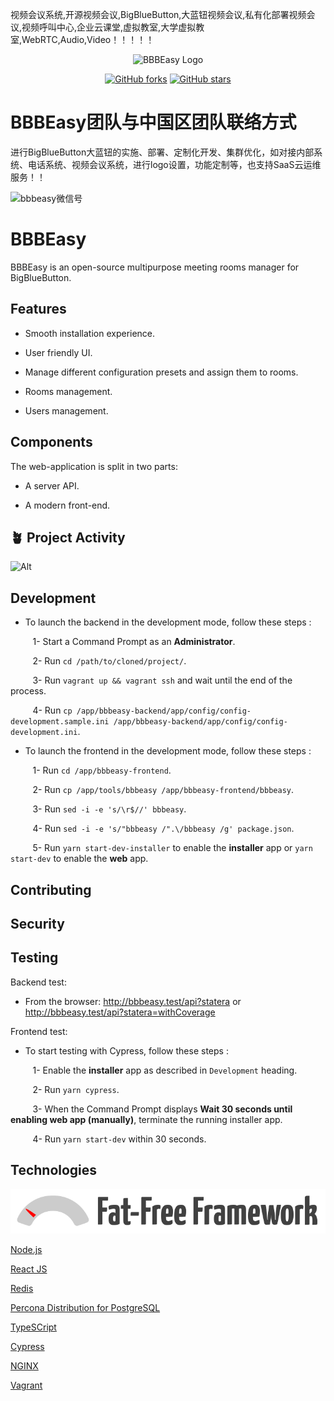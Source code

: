 视频会议系统,开源视频会议,BigBlueButton,大蓝钮视频会议,私有化部署视频会议,视频呼叫中心,企业云课堂,虚拟教室,大学虚拟教室,WebRTC,Audio,Video！！！！！

<p align="center">
  <img src="https://github.com/riadvice/bbbeasy/blob/develop/bbbeasy-frontend/public/images/logo_02.png" alt="BBBEasy Logo">
</p>

<p align="center">
<a href="https://github.com/riadvice/bbbeasy" target="__blank"><img alt="GitHub forks" src="https://img.shields.io/github/forks/riadvice/bbbeasy?style=social"></a>
<a href="https://github.com/riadvice/bbbeasy" target="__blank"><img alt="GitHub stars" src="https://img.shields.io/github/stars/riadvice/bbbeasy?style=social"></a>
</p>

# BBBEasy团队与中国区团队联络方式
进行BigBlueButton大蓝钮的实施、部署、定制化开发、集群优化，如对接内部系统、电话系统、视频会议系统，进行logo设置，功能定制等，也支持SaaS云运维服务！！

![bbbeasy微信号](https://github.com/user-attachments/assets/fba4d97e-5d9d-42d9-bcd8-c07cdbf6dfbe)

# BBBEasy

BBBEasy is an open-source  multipurpose meeting rooms manager for BigBlueButton.

## Features

- Smooth installation experience.

- User friendly UI.

- Manage different configuration presets and assign them to rooms.

- Rooms management.

- Users management.

## Components

The web-application is split in two parts:

- A server API.

- A modern front-end.

## 🪴 Project Activity

![Alt](https://repobeats.axiom.co/api/embed/22737fcd7e97f3c37ff740f195ece60264185796.svg "Repobeats analytics image")

## Development

- To launch the backend in the development mode, follow these steps :

&nbsp;&nbsp;&nbsp;&nbsp;&nbsp;&nbsp;&nbsp;&nbsp; 1- Start a Command Prompt as an **Administrator**.

&nbsp;&nbsp;&nbsp;&nbsp;&nbsp;&nbsp;&nbsp;&nbsp; 2- Run `cd /path/to/cloned/project/`.

&nbsp;&nbsp;&nbsp;&nbsp;&nbsp;&nbsp;&nbsp;&nbsp; 3- Run `vagrant up && vagrant ssh` and wait until the end of the process.

&nbsp;&nbsp;&nbsp;&nbsp;&nbsp;&nbsp;&nbsp;&nbsp; 4- Run `cp /app/bbbeasy-backend/app/config/config-development.sample.ini /app/bbbeasy-backend/app/config/config-development.ini`.

- To launch the frontend in the development mode, follow these steps :

&nbsp;&nbsp;&nbsp;&nbsp;&nbsp;&nbsp;&nbsp;&nbsp; 1- Run `cd /app/bbbeasy-frontend`.

&nbsp;&nbsp;&nbsp;&nbsp;&nbsp;&nbsp;&nbsp;&nbsp; 2- Run `cp /app/tools/bbbeasy /app/bbbeasy-frontend/bbbeasy`.

&nbsp;&nbsp;&nbsp;&nbsp;&nbsp;&nbsp;&nbsp;&nbsp; 3- Run `sed -i -e 's/\r$//' bbbeasy`.

&nbsp;&nbsp;&nbsp;&nbsp;&nbsp;&nbsp;&nbsp;&nbsp; 4- Run `sed -i -e 's/"bbbeasy /".\/bbbeasy /g' package.json`.

&nbsp;&nbsp;&nbsp;&nbsp;&nbsp;&nbsp;&nbsp;&nbsp; 5- Run `yarn start-dev-installer` to enable the **installer** app or `yarn start-dev` to enable the **web** app.

## Contributing

## Security

## Testing

Backend test:

- From the browser: http://bbbeasy.test/api?statera or http://bbbeasy.test/api?statera=withCoverage

Frontend test:

- To start testing with Cypress, follow these steps :

&nbsp;&nbsp;&nbsp;&nbsp;&nbsp;&nbsp;&nbsp;&nbsp; 1- Enable the **installer** app as described in `Development` heading.

&nbsp;&nbsp;&nbsp;&nbsp;&nbsp;&nbsp;&nbsp;&nbsp; 2- Run `yarn cypress`.

&nbsp;&nbsp;&nbsp;&nbsp;&nbsp;&nbsp;&nbsp;&nbsp; 3- When the Command Prompt displays **Wait 30 seconds until enabling web app (manually)**, terminate the running installer app.

&nbsp;&nbsp;&nbsp;&nbsp;&nbsp;&nbsp;&nbsp;&nbsp; 4- Run `yarn start-dev` within 30 seconds.

## Technologies

[![Fat-Free Framework](https://github.com/bcosca/fatfree/raw/master/ui/images/logo.png)](https://fatfreeframework.com)

[Node.js](https://nodejs.org/en/)

[React JS](https://reactjs.org/)

[Redis](https://redis.io/)

[Percona Distribution for PostgreSQL](https://www.percona.com/software/postgresql-distribution)

[TypeSCript](https://www.typescriptlang.org/)

[Cypress](https://www.cypress.io/)

[NGINX](https://www.nginx.com/)

[Vagrant](https://www.vagrantup.com/)

